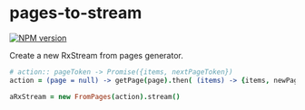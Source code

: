 # pages-to-stream

[![NPM version](https://badge.fury.io/js/pages-to-stream.png)](http://badge.fury.io/js/pages-to-stream)

Create a new RxStream from pages generator.

```coffee
# action:: pageToken -> Promise({items, nextPageToken})
action = (page = null) -> getPage(page).then( (items) -> {items, newPage} )

aRxStream = new FromPages(action).stream()
```
